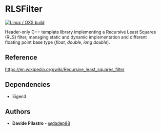 # RLSFilter

[![Linux / OXS build](https://github.com/dadep88/RLSFilter/actions/workflows/workflow-build.yml/badge.svg?branch=main&event=push)](https://github.com/dadep88/RLSFilter/actions/workflows/workflow-build.yml)

Header-only C++ template library implementing a Recursive Least Squares (RLS) filter, managing static and dynamic implementation and different floating point base type (*float*, *double*, *long double*).

## Reference

https://en.wikipedia.org/wiki/Recursive_least_squares_filter

## Dependencies

* Eigen3

## Authors

* **Davide Pilastro** - [@dadep88](https://github.com/dadep88)
